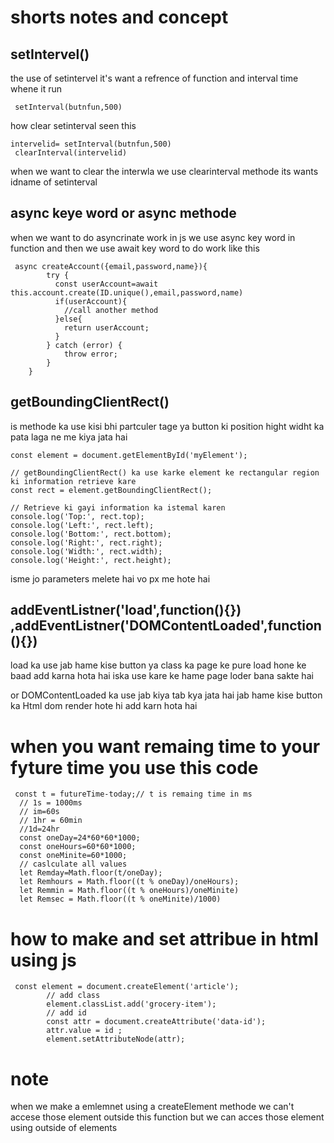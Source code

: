 # shorts notes and concept
## setIntervel()
the use of setintervel 
it's want a refrence of function and interval time whene it run 
```
 setInterval(butnfun,500)

```
how clear setinterval
seen this
 ```
 intervelid= setInterval(butnfun,500)
  clearInterval(intervelid)
 
 ```
 when we want to clear the interwla we use clearinterval methode its wants idname of setinterval 
## async keye word or async methode
when we want to do asyncrinate work in js we use async key word in function and then we use await key word to do work like this
```
 async createAccount({email,password,name}){
        try {
          const userAccount=await this.account.create(ID.unique(),email,password,name)
          if(userAccount){
            //call another method
          }else{
            return userAccount;
          }
        } catch (error) {
            throw error;
        }
    }
```
## getBoundingClientRect() 
is methode ka use kisi bhi partculer tage ya button ki position hight widht ka pata laga ne me kiya jata hai
```
const element = document.getElementById('myElement');

// getBoundingClientRect() ka use karke element ke rectangular region ki information retrieve kare
const rect = element.getBoundingClientRect();

// Retrieve ki gayi information ka istemal karen
console.log('Top:', rect.top);
console.log('Left:', rect.left);
console.log('Bottom:', rect.bottom);
console.log('Right:', rect.right);
console.log('Width:', rect.width);
console.log('Height:', rect.height);
```
isme jo parameters melete hai vo px me hote hai
## addEventListner('load',function(){}) ,addEventListner('DOMContentLoaded',function(){})
load ka use jab hame kise button ya class ka page ke pure load hone ke baad add karna hota hai iska use kare ke hame page loder bana sakte hai

or DOMContentLoaded ka use jab kiya tab kya jata hai jab hame kise button ka Html dom render hote hi add karn hota hai 

# when you want remaing time to your fyture time you use this code
```
 const t = futureTime-today;// t is remaing time in ms 
  // 1s = 1000ms 
  // im=60s
  // 1hr = 60min
  //1d=24hr
  const oneDay=24*60*60*1000;
  const oneHours=60*60*1000;
  const oneMinite=60*1000;
  // caslculate all values
  let Remday=Math.floor(t/oneDay);
  let Remhours = Math.floor((t % oneDay)/oneHours);
  let Remmin = Math.floor((t % oneHours)/oneMinite)
  let Remsec = Math.floor((t % oneMinite)/1000)

```
# how to make and set attribue in html using js
```
 const element = document.createElement('article');
        // add class
        element.classList.add('grocery-item');
        // add id
        const attr = document.createAttribute('data-id');
        attr.value = id ;
        element.setAttributeNode(attr);
```
# note
when we make a emlemnet using a createElement methode we can't accese those element outside this function but we can acces those element using outside of elements
